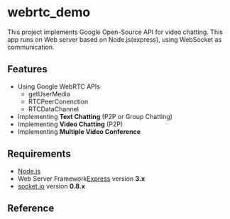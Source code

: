 # webrtc_demo

This project implements Google Open-Source API for video chatting. This app runs on Web server based on Node.js(express), using WebSocket as communication.  

## Features
- Using Google WebRTC APIs
	- getUserMedia
	- RTCPeerConenction
	- RTCDataChannel
- Implementing **Text Chatting** (P2P or Group Chatting)
- Implementing **Video Chatting** (P2P)
- Implementing **Multiple Video Conference**

## Requirements
-  [Node.js](https://nodejs.org/) 
-  Web Server Framework[Express](http://expressjs.jser.us/) version **3.x**
-  [socket.io](http://socket.io/) version **0.8.x**

## Reference

